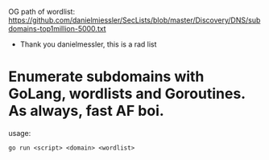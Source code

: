 OG path of wordlist: https://github.com/danielmiessler/SecLists/blob/master/Discovery/DNS/subdomains-top1million-5000.txt  
- Thank you danielmessler, this is a rad list  

# Enumerate subdomains with GoLang, wordlists and Goroutines. As always, fast AF boi.  

usage:  
```  
go run <script> <domain> <wordlist>
```  
